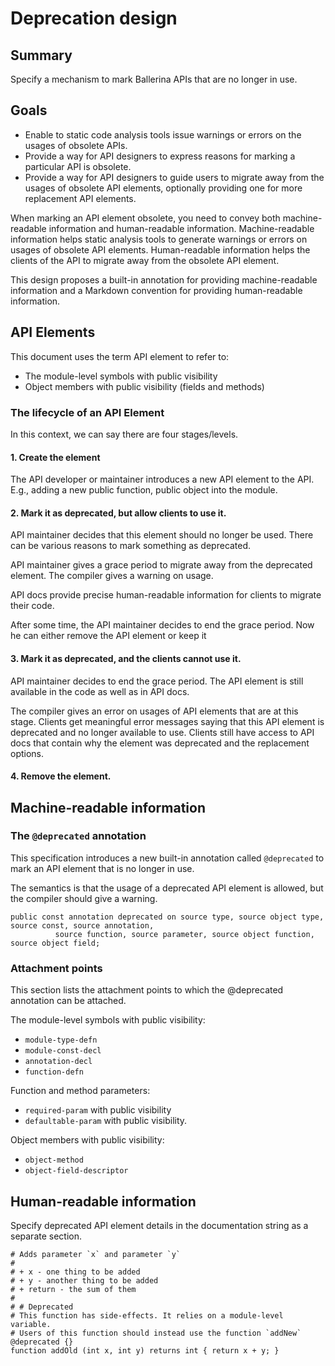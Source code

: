 # Deprecation design
## Summary
Specify a mechanism to mark Ballerina APIs that are no longer in use.
## Goals 
- Enable to static code analysis tools issue warnings or errors on the usages of obsolete APIs.
- Provide a way for API designers to express reasons for marking a particular API is obsolete.
- Provide a way for API designers to guide users to migrate away from the usages of obsolete API elements, optionally providing one for more replacement API elements.

When marking an API element obsolete, you need to convey both machine-readable information and human-readable information. 
Machine-readable information helps static analysis tools to generate warnings or errors on usages of obsolete API elements. 
Human-readable information helps the clients of the API to migrate away from the obsolete API element. 

This design proposes a built-in annotation for providing machine-readable information and a Markdown convention for providing human-readable information. 

## API Elements 
This document uses the term API element to refer to:
- The module-level symbols with public visibility
- Object members with public visibility (fields and methods) 

### The lifecycle of an API Element 
In this context, we can say there are four stages/levels. 

#### 1. Create the element
The API developer or maintainer introduces a new API element to the API.
 E.g., adding a new public function, public object into the module.
#### 2. Mark it as deprecated, but allow clients to use it. 
API maintainer decides that this element should no longer be used. There can be various reasons to mark something as deprecated. 

API maintainer gives a grace period to migrate away from the deprecated element. The compiler gives a warning on usage.

API docs provide precise human-readable information for clients to migrate their code. 

After some time, the API maintainer decides to end the grace period. Now he can either remove the API element or keep it 
#### 3. Mark it as deprecated, and the clients cannot use it.
API maintainer decides to end the grace period. The API element is still available in the code as well as in API docs. 

The compiler gives an error on usages of API elements that are at this stage. Clients get meaningful error messages saying that this API element is deprecated and no longer available to use. Clients still have access to API docs that contain why the element was deprecated and the replacement options.
#### 4. Remove the element. 

## Machine-readable information
### The `@deprecated` annotation
This specification introduces a new built-in annotation called `@deprecated` to mark an API element that is no longer in use. 

The semantics is that the usage of a deprecated API element is allowed, but the compiler should give a warning.

```ballerina
public const annotation deprecated on source type, source object type, source const, source annotation,
          source function, source parameter, source object function, source object field;
```

### Attachment points
This section lists the attachment points to which the @deprecated annotation can be attached.

The module-level symbols with public visibility:
- `module-type-defn`
- `module-const-decl`
- `annotation-decl`
- `function-defn`

Function and method parameters: 
- `required-param` with public visibility
- `defaultable-param` with public visibility. 

Object members with public visibility:
- `object-method`
- `object-field-descriptor`


## Human-readable information
Specify deprecated API element details in the documentation string as a separate section.

```ballerina
# Adds parameter `x` and parameter `y`
#
# + x - one thing to be added
# + y - another thing to be added
# + return - the sum of them
#
# # Deprecated
# This function has side-effects. It relies on a module-level variable.  
# Users of this function should instead use the function `addNew`
@deprecated {}
function addOld (int x, int y) returns int { return x + y; }
```
